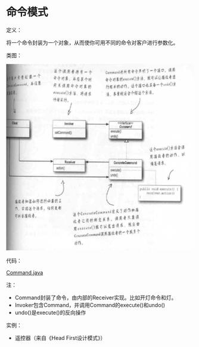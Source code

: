 # 命令模式

定义：

将一个命令封装为一个对象，从而使你可用不同的命令对客户进行参数化。

类图：

![](屏幕快照_2019-01-13_13.52.03.png)

代码：

[Command.java](./code/src/Command.java)

注：

- Command封装了命令，由内部的Receiver实现。比如开灯命令和灯。
- Invoker包含Command，并调用Command的execute()和undo()
- undo()是execute()的反向操作

实例：

- 遥控器（来自《Head First设计模式》）